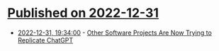 # [Published on 2022-12-31](index.md)

* [2022-12-31, 19:34:00](https://news.slashdot.org/story/22/12/31/0529233/other-software-projects-are-now-trying-to-replicate-chatgpt?utm_source=rss1.0mainlinkanon&utm_medium=feed) - [Other Software Projects Are Now Trying to Replicate ChatGPT](https://news.slashdot.org/story/22/12/31/0529233/other-software-projects-are-now-trying-to-replicate-chatgpt?utm_source=rss1.0mainlinkanon&utm_medium=feed)
